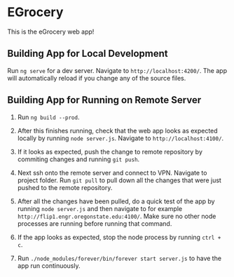 # EGrocery

This is the eGrocery web app!

## Building App for Local Development

Run `ng serve` for a dev server. Navigate to `http://localhost:4200/`. The app will automatically reload if you change any of the source files.

## Building App for Running on Remote Server

1. Run `ng build --prod`.

2. After this finishes running, check that the web app looks as expected locally by running `node server.js`. Navigate to `http://localhost:4100/`.

3. If it looks as expected, push the change to remote repository by commiting changes and running `git push`.

4. Next ssh onto the remote server and connect to VPN. Navigate to project folder. Run `git pull` to pull down all the changes that were just pushed to the remote repository.

5. After all the changes have been pulled, do a quick test of the app by running `node server.js` and then navigate to for example `http://flip1.engr.oregonstate.edu:4100/`. Make sure no other node processes are running before running that command.

6. If the app looks as expected, stop the node process by running `ctrl + c`.

7. Run `./node_modules/forever/bin/forever start server.js` to have the app run continuously. 


